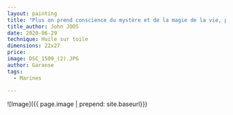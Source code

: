 ```yaml
---
layout: painting
title: "Plus on prend conscience du mystère et de la magie de la vie, plus on prend conscience de ce qui la menace."        
title_author: John JOOS
date: 2020-06-29
technique: Huile sur toile
dimensions: 22x27
price: 
image: DSC_1509_(2).JPG
author: Garanse
tags:
  - Marines
  
---
```

![Image]({{ page.image | prepend: site.baseurl}})

